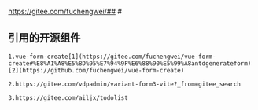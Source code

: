 https://gitee.com/fuchengwei/## # 

## 引用的开源组件
    1.vue-form-create[1](https://gitee.com/fuchengwei/vue-form-create#%E8%A1%A8%E5%8D%95%E7%94%9F%E6%88%90%E5%99%A8antdgenerateform)[2](https://github.com/fuchengwei/vue-form-create)

    2.https://gitee.com/vdpadmin/variant-form3-vite?_from=gitee_search

    3.https://gitee.com/ailjx/todolist